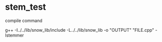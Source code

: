 # stem_test

compile command

g++ -I../../lib/snow_lib/include -L../../lib/snow_lib -o "OUTPUT" "FILE.cpp" -lstemmer
